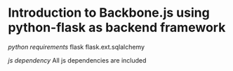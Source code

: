 Introduction to Backbone.js using python-flask as backend framework
===
_python requirements_
   flask
   flask.ext.sqlalchemy

_js dependency_
   All js dependencies are included
